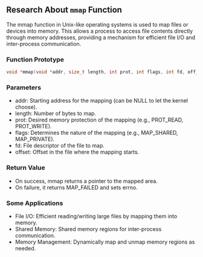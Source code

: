## Research About `mmap` Function

The mmap function in Unix-like operating systems is used to map files or devices into memory. This allows a process to access file contents directly through memory addresses, providing a mechanism for efficient file I/O and inter-process communication.

### Function Prototype
```c
void *mmap(void *addr, size_t length, int prot, int flags, int fd, off_t offset);
```

### Parameters

- addr: Starting address for the mapping (can be NULL to let the kernel choose).
- length: Number of bytes to map.
- prot: Desired memory protection of the mapping (e.g., PROT_READ, PROT_WRITE).
- flags: Determines the nature of the mapping (e.g., MAP_SHARED, MAP_PRIVATE).
- fd: File descriptor of the file to map.
- offset: Offset in the file where the mapping starts.

### Return Value

- On success, mmap returns a pointer to the mapped area.
- On failure, it returns MAP_FAILED and sets errno.

### Some Applications

- File I/O: Efficient reading/writing large files by mapping them into memory.
- Shared Memory: Shared memory regions for inter-process communication.
- Memory Management: Dynamically map and unmap memory regions as needed.
